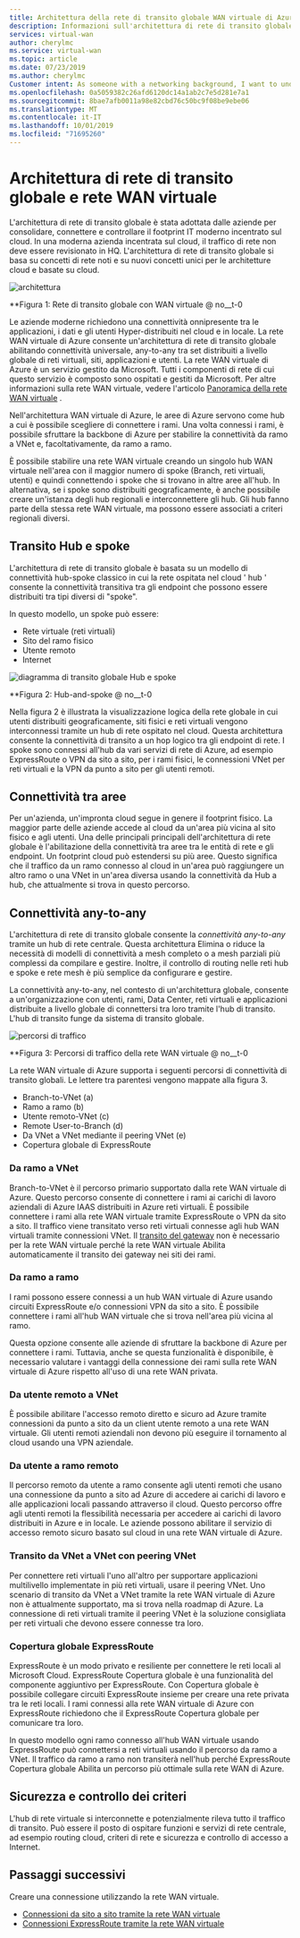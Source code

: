 ```yaml
---
title: Architettura della rete di transito globale WAN virtuale di Azure | Microsoft Docs
description: Informazioni sull'architettura di rete di transito globale per la rete WAN virtuale
services: virtual-wan
author: cherylmc
ms.service: virtual-wan
ms.topic: article
ms.date: 07/23/2019
ms.author: cherylmc
Customer intent: As someone with a networking background, I want to understand global transit network architecture as it relates to Virtual WAN.
ms.openlocfilehash: 0a5059382c26afd6120dc14a1ab2c7e5d281e7a1
ms.sourcegitcommit: 8bae7afb0011a98e82cbd76c50bc9f08be9ebe06
ms.translationtype: MT
ms.contentlocale: it-IT
ms.lasthandoff: 10/01/2019
ms.locfileid: "71695260"
---
```

# <a name="global-transit-network-architecture-and-virtual-wan"></a>Architettura di rete di transito globale e rete WAN virtuale

L'architettura di rete di transito globale è stata adottata dalle aziende per consolidare, connettere e controllare il footprint IT moderno incentrato sul cloud. In una moderna azienda incentrata sul cloud, il traffico di rete non deve essere revisionato in HQ. L'architettura di rete di transito globale si basa su concetti di rete noti e su nuovi concetti unici per le architetture cloud e basate su cloud.

![architettura](./media/virtual-wan-global-transit-network-architecture/architecture2.png)

**Figura 1: Rete di transito globale con WAN virtuale @ no__t-0

Le aziende moderne richiedono una connettività onnipresente tra le applicazioni, i dati e gli utenti Hyper-distribuiti nel cloud e in locale. La rete WAN virtuale di Azure consente un'architettura di rete di transito globale abilitando connettività universale, any-to-any tra set distribuiti a livello globale di reti virtuali, siti, applicazioni e utenti. La rete WAN virtuale di Azure è un servizio gestito da Microsoft. Tutti i componenti di rete di cui questo servizio è composto sono ospitati e gestiti da Microsoft. Per altre informazioni sulla rete WAN virtuale, vedere l'articolo [Panoramica della rete WAN virtuale](virtual-wan-about.md) .

Nell'architettura WAN virtuale di Azure, le aree di Azure servono come hub a cui è possibile scegliere di connettere i rami. Una volta connessi i rami, è possibile sfruttare la backbone di Azure per stabilire la connettività da ramo a VNet e, facoltativamente, da ramo a ramo.

È possibile stabilire una rete WAN virtuale creando un singolo hub WAN virtuale nell'area con il maggior numero di spoke (Branch, reti virtuali, utenti) e quindi connettendo i spoke che si trovano in altre aree all'hub. In alternativa, se i spoke sono distribuiti geograficamente, è anche possibile creare un'istanza degli hub regionali e interconnettere gli hub. Gli hub fanno parte della stessa rete WAN virtuale, ma possono essere associati a criteri regionali diversi.

## <a name="hub"></a>Transito Hub e spoke

L'architettura di rete di transito globale è basata su un modello di connettività hub-spoke classico in cui la rete ospitata nel cloud ' hub ' consente la connettività transitiva tra gli endpoint che possono essere distribuiti tra tipi diversi di "spoke".
  
In questo modello, un spoke può essere:

* Rete virtuale (reti virtuali)
* Sito del ramo fisico
* Utente remoto
* Internet

![diagramma di transito globale Hub e spoke](./media/virtual-wan-global-transit-network-architecture/architecture.png)

**Figura 2: Hub-and-spoke @ no__t-0

Nella figura 2 è illustrata la visualizzazione logica della rete globale in cui utenti distribuiti geograficamente, siti fisici e reti virtuali vengono interconnessi tramite un hub di rete ospitato nel cloud. Questa architettura consente la connettività di transito a un hop logico tra gli endpoint di rete. I spoke sono connessi all'hub da vari servizi di rete di Azure, ad esempio ExpressRoute o VPN da sito a sito, per i rami fisici, le connessioni VNet per reti virtuali e la VPN da punto a sito per gli utenti remoti.

## <a name="crossregion"></a>Connettività tra aree

Per un'azienda, un'impronta cloud segue in genere il footprint fisico. La maggior parte delle aziende accede al cloud da un'area più vicina al sito fisico e agli utenti. Una delle principali principali dell'architettura di rete globale è l'abilitazione della connettività tra aree tra le entità di rete e gli endpoint. Un footprint cloud può estendersi su più aree. Questo significa che il traffico da un ramo connesso al cloud in un'area può raggiungere un altro ramo o una VNet in un'area diversa usando la connettività da Hub a hub, che attualmente si trova in questo percorso.

## <a name="any"></a>Connettività any-to-any

L'architettura di rete di transito globale consente la *connettività any-to-any* tramite un hub di rete centrale. Questa architettura Elimina o riduce la necessità di modelli di connettività a mesh completo o a mesh parziali più complessi da compilare e gestire. Inoltre, il controllo di routing nelle reti hub e spoke e rete mesh è più semplice da configurare e gestire.

La connettività any-to-any, nel contesto di un'architettura globale, consente a un'organizzazione con utenti, rami, Data Center, reti virtuali e applicazioni distribuite a livello globale di connettersi tra loro tramite l'hub di transito. L'hub di transito funge da sistema di transito globale.

![percorsi di traffico](./media/virtual-wan-global-transit-network-architecture/trafficpath.png)

**Figura 3: Percorsi di traffico della rete WAN virtuale @ no__t-0

La rete WAN virtuale di Azure supporta i seguenti percorsi di connettività di transito globali. Le lettere tra parentesi vengono mappate alla figura 3.

* Branch-to-VNet (a)  
* Ramo a ramo (b)
* Utente remoto-VNet (c)
* Remote User-to-Branch (d)
* Da VNet a VNet mediante il peering VNet (e)
* Copertura globale di ExpressRoute 

### <a name="branchvnet"></a>Da ramo a VNet

Branch-to-VNet è il percorso primario supportato dalla rete WAN virtuale di Azure. Questo percorso consente di connettere i rami ai carichi di lavoro aziendali di Azure IAAS distribuiti in Azure reti virtuali. È possibile connettere i rami alla rete WAN virtuale tramite ExpressRoute o VPN da sito a sito. Il traffico viene transitato verso reti virtuali connesse agli hub WAN virtuali tramite connessioni VNet. Il [transito del gateway](../virtual-network/virtual-network-peering-overview.md#gateways-and-on-premises-connectivity) non è necessario per la rete WAN virtuale perché la rete WAN virtuale Abilita automaticamente il transito dei gateway nei siti dei rami.

### <a name="branchbranch"></a>Da ramo a ramo

I rami possono essere connessi a un hub WAN virtuale di Azure usando circuiti ExpressRoute e/o connessioni VPN da sito a sito. È possibile connettere i rami all'hub WAN virtuale che si trova nell'area più vicina al ramo.

Questa opzione consente alle aziende di sfruttare la backbone di Azure per connettere i rami. Tuttavia, anche se questa funzionalità è disponibile, è necessario valutare i vantaggi della connessione dei rami sulla rete WAN virtuale di Azure rispetto all'uso di una rete WAN privata.

### <a name="usertovnet"></a>Da utente remoto a VNet

È possibile abilitare l'accesso remoto diretto e sicuro ad Azure tramite connessioni da punto a sito da un client utente remoto a una rete WAN virtuale. Gli utenti remoti aziendali non devono più eseguire il tornamento al cloud usando una VPN aziendale.

### <a name="usertobranch"></a>Da utente a ramo remoto

Il percorso remoto da utente a ramo consente agli utenti remoti che usano una connessione da punto a sito ad Azure di accedere ai carichi di lavoro e alle applicazioni locali passando attraverso il cloud. Questo percorso offre agli utenti remoti la flessibilità necessaria per accedere ai carichi di lavoro distribuiti in Azure e in locale. Le aziende possono abilitare il servizio di accesso remoto sicuro basato sul cloud in una rete WAN virtuale di Azure.

### <a name="vnetvnet"></a>Transito da VNet a VNet con peering VNet

Per connettere reti virtuali l'uno all'altro per supportare applicazioni multilivello implementate in più reti virtuali, usare il peering VNet. Uno scenario di transito da VNet a VNet tramite la rete WAN virtuale di Azure non è attualmente supportato, ma si trova nella roadmap di Azure. La connessione di reti virtuali tramite il peering VNet è la soluzione consigliata per reti virtuali che devono essere connesse tra loro. 

### <a name="globalreach"></a>Copertura globale ExpressRoute

ExpressRoute è un modo privato e resiliente per connettere le reti locali al Microsoft Cloud. ExpressRoute Copertura globale è una funzionalità del componente aggiuntivo per ExpressRoute. Con Copertura globale è possibile collegare circuiti ExpressRoute insieme per creare una rete privata tra le reti locali. I rami connessi alla rete WAN virtuale di Azure con ExpressRoute richiedono che il ExpressRoute Copertura globale per comunicare tra loro.

In questo modello ogni ramo connesso all'hub WAN virtuale usando ExpressRoute può connettersi a reti virtuali usando il percorso da ramo a VNet. Il traffico da ramo a ramo non transiterà nell'hub perché ExpressRoute Copertura globale Abilita un percorso più ottimale sulla rete WAN di Azure.

## <a name="security"></a>Sicurezza e controllo dei criteri

L'hub di rete virtuale si interconnette e potenzialmente rileva tutto il traffico di transito. Può essere il posto di ospitare funzioni e servizi di rete centrale, ad esempio routing cloud, criteri di rete e sicurezza e controllo di accesso a Internet.

## <a name="next-steps"></a>Passaggi successivi

Creare una connessione utilizzando la rete WAN virtuale.

* [Connessioni da sito a sito tramite la rete WAN virtuale](virtual-wan-site-to-site-portal.md)
* [Connessioni ExpressRoute tramite la rete WAN virtuale](virtual-wan-expressroute-portal.md)
